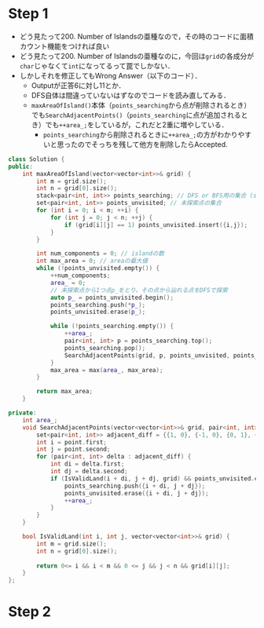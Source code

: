 # Step 1
- どう見たって200. Number of Islandsの亜種なので，その時のコードに面積カウント機能をつければ良い
- どう見たって200. Number of Islandsの亜種なのに，今回は`grid`の各成分が`char`じゃなくて`int`になってるって罠でしかない．
- しかしそれを修正してもWrong Answer（以下のコード）．
  - Outputが正答6に対し11とか．
  - DFS自体は間違っていないはずなのでコードを読み直してみる．
  - `maxAreaOfIsland()`本体（`points_searching`から点が削除されるとき）でも`SearchAdjacentPoints()`（`points_searching`に点が追加されるとき）でも`++area_;`をしているが，これだと2重に増やしている．
    - `points_searching`から削除されるときに`++area_;`の方がわかりやすいと思ったのでそっちを残して他方を削除したらAccepted.
```cpp
class Solution {
public:
    int maxAreaOfIsland(vector<vector<int>>& grid) {
        int m = grid.size();
        int n = grid[0].size();
        stack<pair<int, int>> points_searching; // DFS or BFS用の集合 (stack or queue, respectively)
        set<pair<int, int>> points_unvisited; // 未探索点の集合
        for (int i = 0; i < m; ++i) {
            for (int j = 0; j < n; ++j) {
                if (grid[i][j] == 1) points_unvisited.insert({i,j});
            }
        }

        int num_components = 0; // islandの数
        int max_area = 0; // areaの最大値
        while (!points_unvisited.empty()) {
            ++num_components;
            area_ = 0;
            // 未探索点から1つ点p_をとり，その点から辿れる点をDFSで探索
            auto p_ = points_unvisited.begin();
            points_searching.push(*p_); 
            points_unvisited.erase(p_);

            while (!points_searching.empty()) {
                ++area_;
                pair<int, int> p = points_searching.top();
                points_searching.pop();
                SearchAdjacentPoints(grid, p, points_unvisited, points_searching);
            }
            max_area = max(area_, max_area);
        }

        return max_area;
    }

private:
    int area_;
    void SearchAdjacentPoints(vector<vector<int>>& grid, pair<int, int> point, set<pair<int, int>>& points_unvisited, stack<pair<int, int>>& points_searching) {
        set<pair<int, int>> adjacent_diff = {{1, 0}, {-1, 0}, {0, 1}, {0, -1}};
        int i = point.first;
        int j = point.second;
        for (pair<int, int> delta : adjacent_diff) {
            int di = delta.first;
            int dj = delta.second;
            if (IsValidLand(i + di, j + dj, grid) && points_unvisited.contains({i + di, j + dj})) {
                points_searching.push({i + di, j + dj});
                points_unvisited.erase({i + di, j + dj});
                ++area_;
            }
        }
    }

    bool IsValidLand(int i, int j, vector<vector<int>>& grid) {
        int m = grid.size();
        int n = grid[0].size();
        
        return 0<= i && i < m && 0 <= j && j < n && grid[i][j];
    }
};
```


# Step 2

